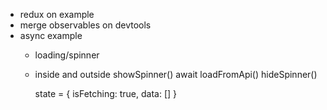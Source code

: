 - redux on example
- merge observables on devtools
- async example
  - loading/spinner
  - inside and outside
    showSpinner()
    await loadFromApi()
    hideSpinner()

    state = {
      isFetching: true,
      data: []
    }
